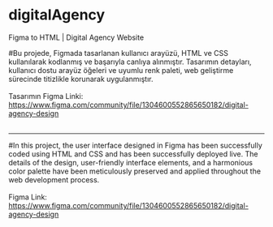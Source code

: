 # digitalAgency
Figma to HTML | Digital Agency Website

#Bu projede, Figmada tasarlanan kullanıcı arayüzü, HTML ve CSS kullanılarak kodlanmış ve başarıyla canlıya alınmıştır. Tasarımın detayları, kullanıcı dostu arayüz öğeleri ve uyumlu renk paleti, web geliştirme sürecinde titizlikle korunarak uygulanmıştır.<br><br>
Tasarımın Figma Linki: https://www.figma.com/community/file/1304600552865650182/digital-agency-design
<br><br>

<hr>

#In this project, the user interface designed in Figma has been successfully coded using HTML and CSS and has been successfully deployed live. The details of the design, user-friendly interface elements, and a harmonious color palette have been meticulously preserved and applied throughout the web development process.
<br><br>
Figma Link: https://www.figma.com/community/file/1304600552865650182/digital-agency-design
